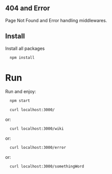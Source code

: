 ## 404 and Error

Page Not Found and Error handling middlewares.

## Install

Install all packages

```bash
  npm install
```

# Run
Run and enjoy:

```bash
  npm start
```

```bash
  curl localhost:3000/
```

or: 
```bash
  curl localhost:3000/wiki
```

or:
```bash
  curl localhost:3000/error
```

or:
```
  curl localhost:3000/somethingWord
```
